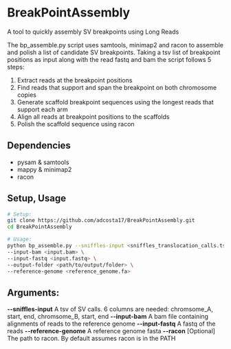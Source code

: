 # BreakPointAssembly
A tool to quickly assembly SV breakpoints using Long Reads

The bp_assemble.py script uses samtools, minimap2 and racon to assemble and polish a list of candidate SV breakpoints. Taking a tsv list of breakpoint positions as input along with the read fastq and bam the script follows 5 steps:

1. Extract reads at the breakpoint positions
2. Find reads that support and span the breakpoint on both chromosome copies
3. Generate scaffold breakpoint sequences using the longest reads that support each arm
4. Align all reads at breakpoint positions to the scaffolds
5. Polish the scaffold sequence using racon

## Dependencies
- pysam & samtools
- mappy & minimap2
- racon

## Setup, Usage
```sh
# Setup:
git clone https://github.com/adcosta17/BreakPointAssembly.git
cd BreakPointAssembly

# Usage: 
python bp_assemble.py --sniffles-input <sniffles_translocation_calls.tsv> \
--input-bam <input.bam> \
--input-fastq <input.fastq> \
--output-folder <path/to/output/folder> \
--reference-genome <reference_genome.fa>

```

## Arguments:
**--sniffles-input** A tsv of SV calls. 6 columns are needed: chromsome_A, start, end, chromsome_B, start, end
**--input-bam** A bam file containing alignments of reads to the reference genome
**--input-fastq** A fastq of the reads
**--reference-genome** A reference genome fasta
**--racon** [Optional] The path to racon. By default assumes racon is in the PATH
